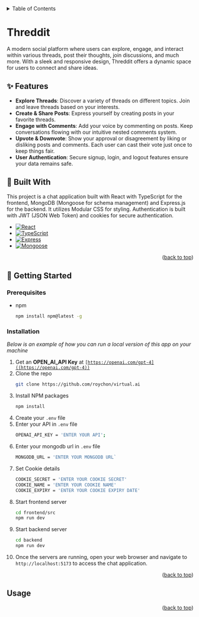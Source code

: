 <a id="readme-top"></a>

<!-- TABLE OF CONTENTS -->
<details>
  <summary>Table of Contents</summary>
  <ol>
    <li>
      <a href="#about-the-project">About Threddit</a>
      <ul>
        <li><a href="#built-with">Built With</a></li>
      </ul>
    </li>
    <li>
      <a href="#getting-started">Getting Started</a>
      <ul>
        <li><a href="#prerequisites">Prerequisites</a></li>
        <li><a href="#installation">Installation</a></li>
      </ul>
    </li>
    <li><a href="#usage">Usage</a></li>
  </ol>
</details>

# Threddit 

A modern social platform where users can explore, engage, and interact within various threads, post their thoughts, join discussions, and much more. With a sleek and responsive design, Threddit offers a dynamic space for users to connect and share ideas.

## ✨ Features

- **Explore Threads**: Discover a variety of threads on different topics. Join and leave threads based on your interests.
- **Create & Share Posts**: Express yourself by creating posts in your favorite threads.
- **Engage with Comments**: Add your voice by commenting on posts. Keep conversations flowing with our intuitive nested comments system.
- **Upvote & Downvote**: Show your approval or disagreement by liking or disliking posts and comments. Each user can cast their vote just once to keep things fair.
- **User Authentication**: Secure signup, login, and logout features ensure your data remains safe.

## 🚀 Built With

This project is a chat application built with React with TypeScript for the frontend, MongoDB (Mongoose for schema management) and Express.js for the backend. It utilizes Modular CSS for styling.
Authentication is built with JWT (JSON Web Token) and cookies for secure authentication.

* [![React](https://img.shields.io/badge/React-61DAFB?style=flat&logo=react&logoColor=white)](https://reactjs.org/)
* [![TypeScript](https://img.shields.io/badge/TypeScript-3178C6?style=flat&logo=typescript&logoColor=white)](https://www.typescriptlang.org/)
* [![Express](https://img.shields.io/badge/Express.js-000000?style=flat&logo=express&logoColor=white)](https://expressjs.com/)
* [![Mongoose](https://img.shields.io/badge/Mongoose-880000?style=flat&logo=mongoose&logoColor=white)](https://mongoosejs.com/)

<p align="right">(<a href="#readme-top">back to top</a>)</p>

## 🌱 Getting Started

### Prerequisites

* npm
  ```sh
  npm install npm@latest -g
  ```
### Installation

_Below is an example of how you can run a local version of this app on your machine_

1. Get an **OPEN_AI_API Key** at <code>[https://openai.com/gpt-4]((https://openai.com/gpt-4))</code>
2. Clone the repo
   ```sh
   git clone https://github.com/roychon/virtual.ai
   ```
3. Install NPM packages
   ```sh
   npm install
   ```
4. Create your <code>.env</code> file
5. Enter your API in `.env` file
   ```sh
   OPENAI_API_KEY = 'ENTER YOUR API';
   ```
6. Enter your mongodb url in `.env` file
   ```sh
   MONGODB_URL = 'ENTER YOUR MONGODB URL`
   ```
7. Set Cookie details
   ```sh
   COOKIE_SECRET = 'ENTER YOUR COOKIE SECRET'
   COOKIE_NAME = 'ENTER YOUR COOKIE NAME'
   COOKIE_EXPIRY = 'ENTER YOUR COOKIE EXPIRY DATE'
   ```
8. Start frontend server
   ```sh
   cd frontend/src
   npm run dev
   ```
9. Start backend server
    ```sh
    cd backend
    npm run dev
    ```
10. Once the servers are running, open your web browser and navigate to <code>http://localhost:5173</code> to access the chat application.
<p align="right">(<a href="#readme-top">back to top</a>)</p>




## Usage

<p align="right">(<a href="#readme-top">back to top</a>)</p>


